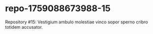 # repo-1759088673988-15
Repository #15: Vestigium ambulo molestiae vinco sopor sperno cribro totidem accusator.

